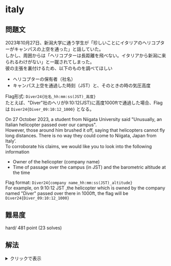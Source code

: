 # italy

## 問題文

2023年10月27日、新潟大学に通う学生が「珍しいことにイタリアのヘリコプターがキャンパスの上空を通った」と話していた。  
しかし、周囲からは「ヘリコプターは長距離を飛べない。イタリアから新潟に来られるわけがない」と一蹴されてしまった。  
彼の主張を裏付けるため、以下のものを調べてほしい  

- ヘリコプターの保有者（社名）
- キャンパス上空を通過した時刻（JST）と、そのときの時の気圧高度

Flag形式: `Diver24{社名_hh:mm:ss(JST)_高度}`  
たとえば、"Diver"社のヘリが9:10:12(JST)に高度1000ftで通過した場合、Flagは `Diver24{Diver_09:10:12_1000}` となる。

On 27 October 2023, a student from Niigata University said "Unusually, an Italian helicopter passed over our campus".  
However, those around him brushed it off, saying that helicopters cannot fly long distances. There is no way they could come to Niigata, Japan from Italy’.  
To corroborate his claims, we would like you to look into the following information

- Owner of the helicopter (company name)
- Time of passage over the campus (in JST) and the barometric altitude at the time

Flag format: `Diver24{company name_hh:mm:ss(JST)_altitude}`  
For example, on 9:10:12 JST ,the helicopter which is owned by the company named "Diver" passed over there in 1000ft, the flag will be `Diver24{Diver_09:10:12_1000}`


## 難易度
hard/ 481 point (23 solves)

## 解法

<details>

<summary>クリックで表示</summary>

まず、イタリア国籍の航空機には　`I-****` という機体記号（機体番号）が割り当てられていることが分かります（参考:[Wikipedia](https://ja.wikipedia.org/wiki/%E6%A9%9F%E4%BD%93%E8%A8%98%E5%8F%B7)）。

航空機の航跡データというとFlightradar24が有名ですが、過去のデータを遡るには課金アカウントが必要です。このような場合は代替サービスを探してみましょう。

`flightradar alternative` で検索すると、いくつかのサイトで [ADS-B Exchange](https://globe.adsbexchange.com/) が紹介されています。

続いて、特定の日時が示されていることから、ADS-B Exchangeの[Replay機能](https://globe.adsbexchange.com/?replay)で2023年10月27日の新潟大学付近のフライト記録を探します。

[新潟大学のキャンパス](https://www.niigata-u.ac.jp/university/map/)は2つありますが、いずれも新潟市に位置しているため、新潟市付近を広めに見てヘリコプターが出現する時間を探ります。早送りでしばらく眺めていると、UTCで4時台ごろに`I-LIDI` というヘリコプターが新潟上空を通過したことがわかります。

`I-LIDI` をGoogle検索すると、[Flyteam](https://flyteam.jp/photo/3809625)や[Flightradar24](https://www.flightradar24.com/data/aircraft/i-lidi)などの記載から、[Alidaunia](https://alidaunia.it/)の機材であることがわかります。

また、`I-LIDI`をADS-B Exchange内の検索から[個別に遡る](https://globe.adsbexchange.com/?icao=3007a7&lat=37.868&lon=138.934&zoom=14.9&showTrace=2023-10-27&timestamp=1698381947)と、04:45:46Z（日本時間13:45:46）に1600ftで新潟大学の五十嵐キャンパス上空を飛行していることが確認でき、これがFlagとなります。

**Diver24{Alidaunia_13:45:46_1600}**（表記揺れやデータソースによる誤差も考慮）

なお、Flightradar24に課金している場合、ADS-B Exchangeと同様にプレイバック機能から確認できます。こちらは秒単位の記録がブラウザ上では確認できないため、`I-LIDI`の記録ページからKMLファイルをダウンロードして位置を確認できます。

本問題では、航空機の航跡情報としてADS-B Exchangeを参照することをねらいとしています。ADS-B Exchangeはカバレッジ（カバーしているエリア）こそFlightradar24に比べて狭いものの、[軍用機やプライベートジェットであっても検閲を行わないという方針](https://www.adsbexchange.com/faq/)をとっており、調査報道においてよく用いられます。

- [衝突した海保機、事故前24時間以内に震災対応で2回飛行＝関係者（ロイター）](https://jp.reuters.com/world/japan/GFJU5P3EXBO5LMGCMXKL5SVXUM-2024-01-05/)
- [米軍ヘリ、スカイツリー周辺で飛行　ルートに設定か　目的は明かさず（毎日新聞）](https://mainichi.jp/articles/20230613/k00/00m/040/100000c)
- [サウスウエスト航空の旅客機、４月に海面寸前まで急降下－無事に着陸（ブルームバーグ）](https://www.bloomberg.co.jp/news/articles/2024-06-14/SF31ENT0G1KW00)
- [A 17-minute flight? The super-rich who have ‘absolute disregard for the plane（The Guardian）](https://www.theguardian.com/environment/2022/jul/21/kylie-jenner-short-private-jet-flights-super-rich-climate-crisis)

</details>